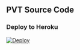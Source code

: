 ## PVT Source Code

### Deploy to Heroku
[![Deploy](https://www.herokucdn.com/deploy/button.svg)](https://heroku.com/deploy)

